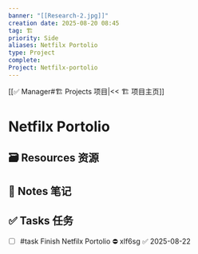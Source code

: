 ```yaml
---
banner: "[[Research-2.jpg]]"
creation date: 2025-08-20 08:45
tag: 🏗️
priority: Side
aliases: Netfilx Portolio
type: Project
complete:
Project: Netfilx-portolio
---
```

[[✅ Manager#🏗️ Projects 项目|<< 🏗️ 项目主页]]
# Netfilx Portolio

## 🗃️ Resources 资源


## 📒 Notes 笔记


## ✅  Tasks 任务
- [ ] #task Finish Netfilx Portolio ⛔ xlf6sg ✅ 2025-08-22


